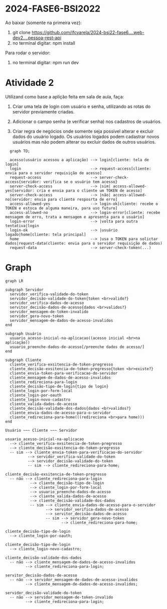 # 2024-FASE6-BSI2022

Ao baixar (somente na primeira vez):
1. git clone https://github.com/ifcvarela/2024-bsi22-fase6....web-dev2....pessoa-rest-api
2. no terminal digitar: npm install

Para rodar o servidor:
1. no terminal digitar: npm run dev

# Atividade 2

Utilizand como base a aplição feita em sala de aula, faça:

1. Criar uma tela de login com usuário e senha, utilizando as rotas do servidor previamente criadas.

2. Adicionar o campo senha (e verificar senha) nos cadastros de usuários.

3. Criar regra de negócios onde somente seja possível alterar e excluir dados do usuário logado. Os usuários logados podem cadastrar novos usuários mas não podem alterar ou excluir dados de outros usuários.

```mermaid
  graph TD;

  acesso(usuário acessou a aplicação) --> login[cliente: tela de login]
  login                               --> request-access[cliente: envia para o servidor requisição de acesso]
  request-access                      --> server-check-access{servidor: verifica se o usuário tem acesso}
  server-check-access                 --> |sim| access-allowed-yes[servidor: cria e envia para o cliente um TOKEN de acesso]
  server-check-access                 --> |não| access-allowed-no[servidor: envia para cliente resposrta de erro]
  access-allowed-yes                  --> login-ok[cliente: recebe o TOKEN e estoca de alguma maneira, para uso futuro]
  access-allowed-no                   --> login-error[cliente: recebe mensagem de erro, trata a mensagem e apresenta para o usuário]
  login-error                         --> |volta para outra tentativa|login
  login-ok                            --> |usuário logado|home[cliente: tela principal]
  home                                --> |usa o TOKEN para solictar dados|request-data(cliente: envia para o servidor requisição de dados)
  request-data                        --> server-check-token(...)
```

# Graph

```mermaid
graph LR

subgraph Servidor
  servidor_verifica-validade-do-token
  servidor_decisão-validade-do-token{token <br>valido?}
  servidor_verifica-dados-de-acesso
  servitor_decisão-dados-de-acesso{dados <br>validos?}
  servidor_mensagem-de-token-invalido
  servidor_gera-novo-token
  servidor_mensagem-de-dados-de-acesso-invalidos
end

subgraph Usuário
  usuario_acesso-inicial-na-aplicacao((acesso inicial <br>na aplicação))
  usuario_preenche-dados-de-acesso[/preenche dados de acesso/]
end

subgraph Cliente
  cliente_verifica-exsitencia-de-token-pregresso
  cliente_decisão-exsitencia-de-token-pregresso{token <br>existe?}
  cliente_envia-token-para-verificacao-do-servidor
  cliente_mensagem-de-dados-de-acesso-invalidos
  cliente_redireciona-para-login
  cliente_decisão-tipo-de-login{tipo de login}
  cliente_login-por-form-local
  cliente_login-por-oauth
  cliente_login-novo-cadastro
  cliente_valida-dados-de-acesso
  cliente_decisão-validade-dos-dados{dados <br>validos?}
  cliente_envia-dados-de-acesso-para-o-servidor
  cliente_redireciona-para-home(((redireciona <br>para home)))
end

Usuário ~~~ Cliente ~~~ Servidor

usuario_acesso-inicial-na-aplicacao 
  --> cliente_verifica-exsitencia-de-token-pregresso 
  --> cliente_decisão-exsitencia-de-token-pregresso
  -- sim --> cliente_envia-token-para-verificacao-do-servidor
          --> servidor_verifica-validade-do-token
          --> servidor_decisão-validade-do-token
          -- sim --> cliente_redireciona-para-home;

cliente_decisão-exsitencia-de-token-pregresso
  -- não --> cliente_redireciona-para-login
           --> cliente_decisão-tipo-de-login
           --> cliente_login-por-form-local
           --> usuario_preenche-dados-de-acesso
           --> cliente_valida-dados-de-acesso
           --> cliente_decisão-validade-dos-dados
           -- sim --> cliente_envia-dados-de-acesso-para-o-servidor
                  --> servidor_verifica-dados-de-acesso
                  --> servitor_decisão-dados-de-acesso
                  -- sim --> servidor_gera-novo-token
                         --> cliente_redireciona-para-home;
                      
cliente_decisão-tipo-de-login
  --> cliente_login-por-oauth;

cliente_decisão-tipo-de-login
  --> cliente_login-novo-cadastro;

cliente_decisão-validade-dos-dados
  -- não --> cliente_mensagem-de-dados-de-acesso-invalidos
         --> cliente_redireciona-para-login;

servitor_decisão-dados-de-acesso
  -- não --> servidor_mensagem-de-dados-de-acesso-invalidos
         --> cliente_mensagem-de-dados-de-acesso-invalidos;

servidor_decisão-validade-do-token
  -- não --> servidor_mensagem-de-token-invalido
         --> cliente_redireciona-para-login;
```
